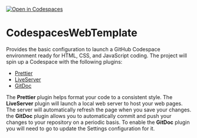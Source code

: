 [![Open in Codespaces](https://classroom.github.com/assets/launch-codespace-7f7980b617ed060a017424585567c406b6ee15c891e84e1186181d67ecf80aa0.svg)](https://classroom.github.com/open-in-codespaces?assignment_repo_id=13867821)
# CodespacesWebTemplate

Provides the basic configuration to launch a GitHub Codespace environment ready for HTML, CSS, and JavaScript coding. The project will spin up a Codespace with the following plugins:

- [Prettier](https://github.com/prettier/prettier-vscode)
- [LiveServer](https://github.com/ritwickdey/vscode-live-server)
- [GitDoc](https://github.com/lostintangent/gitdoc)

The **Prettier** plugin helps format your code to a consistent style. The **LiveServer** plugin will launch a local web server to host your web pages. The server will automatically refresh the page when you save your changes.  the **GitDoc** plugin allows you to automatically commit and push your changes to your repository on a periodic basis.  To enable the **GitDoc** plugin you will need to go to update the Settings configuration for it.
